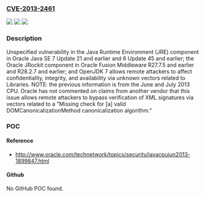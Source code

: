 ### [CVE-2013-2461](https://cve.mitre.org/cgi-bin/cvename.cgi?name=CVE-2013-2461)
![](https://img.shields.io/static/v1?label=Product&message=n%2Fa&color=blue)
![](https://img.shields.io/static/v1?label=Version&message=n%2Fa&color=blue)
![](https://img.shields.io/static/v1?label=Vulnerability&message=n%2Fa&color=brighgreen)

### Description

Unspecified vulnerability in the Java Runtime Environment (JRE) component in Oracle Java SE 7 Update 21 and earlier and 6 Update 45 and earlier; the Oracle JRockit component in Oracle Fusion Middleware R27.7.5 and earlier and R28.2.7 and earlier; and OpenJDK 7 allows remote attackers to affect confidentiality, integrity, and availability via unknown vectors related to Libraries.  NOTE: the previous information is from the June and July 2013 CPU. Oracle has not commented on claims from another vendor that this issue allows remote attackers to bypass verification of XML signatures via vectors related to a "Missing check for [a] valid DOMCanonicalizationMethod canonicalization algorithm."

### POC

#### Reference
- http://www.oracle.com/technetwork/topics/security/javacpujun2013-1899847.html

#### Github
No GitHub POC found.

